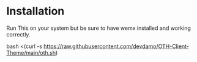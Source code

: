 # Installation

Run This on your system but be sure to have wemx installed and working correctly.

bash <(curl -s https://raw.githubusercontent.com/devdamo/OTH-Client-Theme/main/oth.sh)
